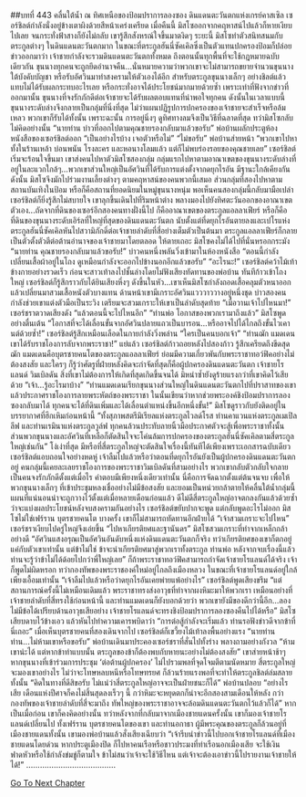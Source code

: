 ##บทที่ 443 คลื่นใต้น้ำ
ณ ทิศเหนือของป้อมปราการลองซอง ดินแดนตะวันตกแห่งเกรย์คาสเซิล
เซอร์ชิลต์กำลังนั่งอยู่ข้างเตาผิงด้วยสีหน้าเคร่งเครียด
เมื่อคืนนี้ มิสโซออกจากคฤหาสน์ไปแล้วก็หายเงียบไปเลย จนกระทั่งฟ้าสางก็ยังไม่กลับ
เขารู้สึกสังหรณ์ใจขึ้นมาตงิดๆ
ระยะนี้ มิสโซทำตัวสนิทสนมกับตระกูลต่างๆ ในดินแดนตะวันตกมาก ในขณะที่ตระกูลฮันนี่ซัคเคิลซึ่งเป็นตัวแทนปกครองป้อมก็ปล่อยข่าวออกมาว่า เจ้าชายกำลังจะรวมดินแดนตะวันตกทั้งหมด ถึงตอนนั้นทุกพื้นที่จะใช้กฎหมายฉบับเดียวกัน ขุนนางทุกคนจะถูกยึดอำนาจคืน...นั่นหมายความว่าพวกเขาจะไม่สามารถขยายจำนวนขุนนางใต้บังคับบัญชา หรือรับอัศวินมาทำสงครามให้ตัวเองได้อีก
สำหรับตระกูลขุนนางเล็กๆ อย่างชิลต์แล้วแทบไม่ได้รับผลกระทบอะไรเลย หรือกระทั่งอาจได้ประโยชน์มากมายด้วยซ้ำ เพราะเท่าที่ฟังจากข่าวที่ออกมานั้น ขุนนางที่จงรักภักดีต่อเจ้าชายจะได้รับผลตอบแทนที่น่าพอใจทุกคน ดังนั้นในเวลาแบบนี้ ขุนนางระดับล่างจึงกลายเป็นกลุ่มที่นิ่งที่สุด ไม่ว่าแผนปฏิรูปการปกครองของเจ้าชายจะสำเร็จหรือล้มเหลว พวกเขาก็รับได้ทั้งนั้น
เพราะฉะนั้น การอยู่นิ่งๆ ดูทิศทางลมจึงเป็นวิธีที่ฉลาดที่สุด
ทว่ามิสโซกลับไม่คิดอย่างนั้น
“นายท่าน บ่าวที่ออกไปตามคุณชายรองกลับมาแล้วขอรับ” พ่อบ้านผลักประตูห้องหนังสือของเซอร์ชิลต์ออก
“เป็นอย่างไรบ้าง เจอตัวหรือไม่”
“ไม่ขอรับ” พ่อบ้านส่ายหน้า “พวกเขาไปหาทั้งในร้านเหล้า บ่อนพนัน โรงละคร และหอนางโลมแล้ว แต่ก็ไม่พบร่องรอยของคุณชายเลย”
เซอร์ชิลต์เริ่มจะร้อนใจขึ้นมา เขาส่งคนไปหาตัวมิสโซสองกลุ่ม กลุ่มแรกไปหาตามอาณาเขตของขุนนางระดับล่างที่อยู่ในละแวกใกล้ๆ...พวกเขาส่วนใหญ่เป็นอัศวินที่ได้รับการแต่งตั้งจากดยุกไรอัน มีฐานะใกล้เคียงกัน ดังนั้น มิสโซจึงมักไปร่วมงานเลี้ยงต่างๆ ตามคฤหาสน์ของคนพวกนี้เสมอ
ส่วนกลุ่มที่สองไปหาตามสถานบันเทิงในป้อม หรือก็คือสถานที่ยอดนิยมในหมู่ขุนนางหนุ่ม
พอเห็นคนสองกลุ่มนี้กลับมามือเปล่า เซอร์ชิลต์ก็ยิ่งรู้สึกไม่สบายใจ
เขาลุกขึ้นเดินไปที่ริมหน้าต่าง พลางมองไปยังทิศตะวันออกของอาณาเขตตัวเอง...ถัดจากที่ดินของเซอร์อีกสองคนทางฝั่งนี้ไป ก็คืออาณาเขตของตระกูลแอลลาเฟียร์ หรือก็คือที่ดินของขุนนางระดับเอิร์ลที่ใหญ่ที่สุดของดินแดนตะวันตก นับตั้งแต่ที่ดยุกไรอันตายลงและเปโรแห่งตระกูลฮันนี่ซัคเคิลหันไปสวามิภักดิ์ต่อเจ้าชายลำดับที่สี่อย่างเต็มตัวเป็นต้นมา ตระกูลแอลลาเฟียร์ก็กลายเป็นตัวตั้งตัวตีต่อต้านอำนาจของเจ้าชายมาโดยตลอด
ให้ตายเถอะ มิสโซคงไม่ได้ไปที่นั่นหรอกกระมัง
“นายท่าน คุณชายรองกลับมาแล้วขอรับ!” บ่าวคนหนึ่งพลันวิ่งเข้ามาในห้องหนังสือ “ตอนนี้กำลังเปลี่ยนเสื้อผ้าอยู่ในโถง ดูเหมือนกำลังจะออกไปข้างนอกอีกแล้วขอรับ”
“อะไรนะ!” เซอร์ชิลต์คว้าไม้เท้าข้างกายอย่างรวดเร็ว ก่อนจะสาวเท้าลงไปชั้นล่างโดยไม่ฟังเสียงทัดทานของพ่อบ้าน
ทันทีก้าวเข้าโถงใหญ่ เซอร์ชิลต์ก็รู้สึกราวกับได้ยินเสียงหึ่งๆ ดังขึ้นในหัว...เขาเห็นมิสโซกำลังถอดเสื้อคลุมตัวหนาออก แล้วเปลี่ยนมาสวมเสื้อหนังตัวบางแทน ด้านหน้าเขามีเกราะอัศวินแวววาววางอยู่หนึ่งชุด บ่าวสองคนกำลังช่วยเขาแต่งตัวมือเป็นระวิง เตรียมจะสวมเกราะให้เขาเป็นลำดับสุดท้าย
“เมื่อวานเจ้าไปไหนมา!” เซอร์ชราตวาดเสียงดัง “แล้วตอนนี้จะไปไหนอีก”
“ท่านพ่อ โอกาสของพวกเรามาถึงแล้ว” มิสโซพูดอย่างตื่นเต้น “โอกาสที่จะได้เลื่อนขั้นจากอัศวินปลายแถวเป็นบารอน...หรืออาจไปได้ไกลถึงขั้นไวเคานต์ด้วยซ้ำ!”
เซอร์ชิลต์รู้สึกเหมือนเลือดในกายกำลังวิ่งพล่าน “ใครเป็นคนบอกเจ้า”
“ท่านฌัก แมดเดน เขาได้รับราชโองการลับจากพระราชา!”
แย่แล้ว เซอร์ชิลต์ก้าวถอยหลังไปสองก้าว รู้สึกเครียดถึงขีดสุด ฌัก แมดเดนคือบุตรชายคนโตของตระกูลแอลลาเฟียร์ ย่อมมีความเกี่ยวพันกับพระราชาทอว์ฟิคอย่างไม่ต้องสงสัย และใครๆ ก็รู้ว่าศัตรูที่ฝ่ายหลังคิดจะกำจัดที่สุดก็คือผู้ปกครองดินแดนตะวันตก เจ้าชายโรแลนด์ วิมเบิลดัน
สิ่งที่เขาไม่ต้องการให้เกิดที่สุดเกิดขึ้นจนได้ มิหนำซ้ำยังดูร้ายแรงกว่าที่เขาคิดไว้เสียด้วย
“เจ้า...รู้อะไรมาบ้าง”
“ท่านแมดเดนเรียกขุนนางส่วนใหญ่ในดินแดนตะวันตกไปที่ปราสาทของเขา แล้วประกาศราชโองการลายพระหัตถ์ของพระราชา ในนั้นเขียนว่าหากช่วยพระองค์ชิงป้อมปราการลองซองกลับมาได้ ทุกคนจะได้ที่ดินเพิ่มและได้เลื่อนตำแหน่งขึ้นอีกหนึ่งขั้น!” มิสโซดูราวกับยังติดอยู่ในบรรยากาศที่ฮึกเหิมก่อนหน้านี้ “ทั้งสุภาพสตรีมิเรียลแห่งตระกูลไวลด์โรส ท่านคาแวนแห่งตระกูลเมเปิลลีฟ และท่านเรมินาแห่งตระกูลวูล์ฟ ทุกคนล้วนประทับลายนิ้วมือประกาศตัวจะสู้เพื่อพระราชาทั้งนั้น ส่วนพวกขุนนางและอัศวินที่เหลือก็ตัดสินใจจะโค่นล้มการปกครองของตระกูลฮันนี่ซัคเคิลตามสี่ตระกูลใหญ่เช่นกัน”
โง่เง่าที่สุด มีหรือที่สี่ตระกูลใหญ่จะตัดสินใจเรื่องนี้ทันทีได้เพียงเพราะเอกสารฉบับเดียว เซอร์ชิลต์แอบถอนใจอย่างหดหู่ เจ้าลืมไปแล้วหรือว่าตอนที่ดยุกไรอันยังเป็นผู้ปกครองดินแดนตะวันตกอยู่ คนกลุ่มนี้เคยละเลยราชโองการของพระราชาวิมเบิลดันที่สามอย่างไร พวกเขากลับตัวกลับใจกลายเป็นคนจงรักภักดีตั้งแต่เมื่อไร
คำตอบมีเพียงหนึ่งเดียวเท่านั้น นี่คือการจัดฉากตั้งแต่ต้นจนจบ เพื่อให้พวกขุนนางเล็กๆ ที่เข้าประชุมหลงเชื่ออย่างไม่มีข้อสงสัย และยอมเป็นหน่วยกล้าตายให้คลื่นใต้น้ำกลุ่มนี้ แผนที่แน่นอนน่าจะถูกวางไว้ตั้งแต่เมื่อหลายเดือนก่อนแล้ว ดีไม่ดีสี่ตระกูลใหญ่อาจตกลงกันแล้วด้วยซ้ำว่าจะแบ่งผลประโยชน์หลังจบสงครามกันอย่างไร
เซอร์ชิลต์ขยับปากจะพูด แต่กลับพูดอะไรไม่ออก มิสโซไม่ใช่เฟร์ราน บุตรชายคนโต บางครั้ง เขาก็ไม่สามารถทัดทานอีกฝ่ายได้
“เจ้าสวมเกราะจะไปไหน” เซอร์ชราเงียบไปครู่ใหญ่จึงเอ่ยขึ้น
“ไปหาเกียรติยศและฐานันดร” มิสโซสวมเกราะที่ทำจากเหล็กกล้าอย่างดี “อัศวินแสงอรุณเป็นอัศวินอันดับหนึ่งแห่งดินแดนตะวันตกก็จริง ทว่าเกียรติยศของเขาก็ตกอยู่แค่กับตัวเขาเท่านั้น แต่ข้าไม่ใช่ ข้าจะนำเกียรติยศมาสู่พวกเราทั้งตระกูล ท่านพ่อ หลังจากจบเรื่องนี้แล้ว ท่านจะรู้ว่าข้าไม่ได้ด้อยไปกว่าพี่ใหญ่เลย”
ก็ถ้าพระราชาทอว์ฟิคสามารถกำจัดเจ้าชายโรแลนด์ได้จริง เจ้าก็พูดไม่ผิดหรอก ทว่ากองทัพของพระราชองค์ใหม่อยู่ไกลถึงเมืองหลวง ในขณะที่เจ้าชายโรแลนด์อยู่ใกล้เพียงเอื้อมเท่านั้น
“เจ้าลืมไปแล้วหรือว่าดยุกไรอันเคยพ่ายแพ้อย่างไร” เซอร์ชิลต์พูดเสียงขรึม
“แต่สถานการณ์ครั้งนี้ไม่เหมือนเดิมแล้ว พระราชาทรงส่งอาวุธที่ทำจากผงหิมะมาให้พวกเรา เหมือนอย่างที่เจ้าชายลำดับที่สี่ทรงใช้ก่อนหน้านี้ และท่านแมดเดนก็ยังบอกด้วยว่า พวกเขายังมีของดีกว่านี้อีก...ลองไม่มีข้อได้เปรียบด้านอาวุธเสียอย่าง เจ้าชายโรแลนด์จะทรงชิงป้อมปราการลองซองคืนไปได้หรือ” มิสโซเสียบดาบไว้ข้างเอว แล้วหันไปทำความเคารพบิดาว่า “การต่อสู้กำลังจะเริ่มแล้ว ท่านรอฟังข่าวดีจากข้าที่นี่เถอะ”
เมื่อเห็นบุตรชายคนที่สองเดินจากไป เซอร์ชิลต์ก็เขวี้ยงไม้เท้าลงพื้นอย่างแรง
“นายท่าน ท่าน...ไม่ห้ามเขาหรือขอรับ” พ่อบ้านเดินมาประคองเซอร์ชราที่สั่นไปทั้งร่าง พลางถามอย่างกังวล
“ห้ามเขาน่ะได้ แต่หากข้าทำแบบนั้น ตระกูลของข้าก็ต้องพบกับหายนะอย่างไม่ต้องสงสัย” เขาส่ายหน้าช้าๆ หากขุนนางที่เข้าร่วมการประชุม ‘ต่อต้านผู้ปกครอง’ ไม่ไปรวมพลที่จุดโจมตีตามนัดหมาย สี่ตระกูลใหญ่จะมองเขาอย่างไร ไม่ว่าจะโทษหลบหนีหรือโทษทรยศ ก็ล้วนร้ายแรงพอที่จะทำให้ตระกูลชิลต์ล่มสลายทั้งนั้น
“คิดในทางที่ดีสิขอรับ ไม่แน่ว่าสี่ตระกูลใหญ่อาจจะเป็นฝ่ายชนะก็ได้” พ่อบ้านปลอบ “อย่างไรเสีย เดือนแห่งปีศาจก็คงไม่สิ้นสุดลงเร็วๆ นี้ กว่าหิมะจะหยุดตกก็น่าจะอีกสองสามเดือนให้หลัง กว่ากองทัพของเจ้าชายลำดับที่สี่จะมาถึง ทัพใหญ่ของพระราชาอาจจะล้อมดินแดนตะวันตกไว้แล้วก็ได้”
หากเป็นเมื่อก่อน เขาก็คงคิดอย่างนั้น ทว่าหลังจากที่กลับมาจากเมืองชายแดนครั้งนั้น เขาก็มองเจ้าชายโรแลนด์เปลี่ยนไป ทั้งเฟร์ราน บุตรชายคนโตของเขา และท่านอกาธา ผู้มีพระคุณของตระกูลก็ล้วนอยู่ที่เมืองชายแดนทั้งนั้น
เขามองพ่อบ้านแล้วสั่งเสียงเฉียบว่า “เจ้ารีบนำข่าวนี้ไปบอกเจ้าชายโรแลนด์ที่เมืองชายแดนโดยด่วน หากประตูเมืองปิด ก็ไปหาคนเรือหรือชาวประมงที่ท่าเรือนอกเมืองเสีย จะใช้เงินฟาดหัวหรือใช้กำลังข่มขู่ก็ตามใจ ข้าไม่สนว่าเจ้าจะใช้วิธีไหน แต่เจ้าจะต้องเอาข่าวนี้ไปรายงานเจ้าชายให้ได้!”
………………………………...






[Go To Next Chapter]( ./356.md)